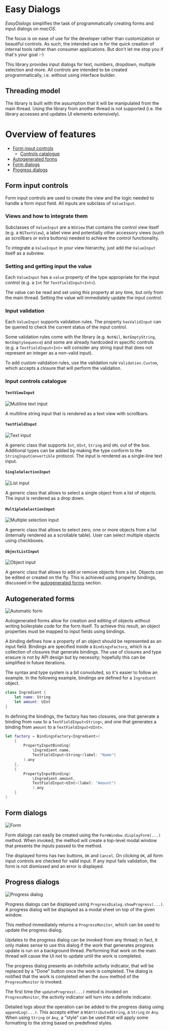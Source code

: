 #  Easy Dialogs

_EasyDialogs_ simplifies the task of programmatically creating forms and input dialogs on _macOS_.

The focus is on ease of use for the developer rather than customization or beautiful controls. As such, the intended use is for the quick creation of internal tools rather than consumer applications. But don't let me stop you if that's your goal :-)

This library provides input dialogs for text, numbers, dropdown, multiple selection and more. All controls are intended to be created programmatically, i.e. without using interface builder.

## Threading model

The library is built with the assumption that it will be manipulated from the main thread. Using the library from another thread is not supported (i.e. the library accesses and updates UI elements extensively).

# Overview of features

- [Form input controls](#form-input-controls)
    - [Controls catalogue](#input-controls-catalogue)
- [Autogenerated forms](#autogenerated-forms)
- [Form dialogs](#form-dialogs)
- [Progress dialogs](#progress-dialogs)

## Form input controls

Form input controls are used to create the view and the logic needed to handle a form input field. All inputs are subclass of `ValueInput`.

### Views and how to integrate them

Subclasses of `ValueInput` are a `NSView` that contains the control view itself (e.g. a `NSTextView`), a label view and potentially other accessory views (such as scrollbars or extra buttons) needed to achieve the control functionality.

To integrate a `ValueInput` in your view hierarchy, just add the `ValueInput` itself as a subview.

### Setting and getting input the value

Each `ValueInput` has a `value` property of the type appropriate for the input control (e.g. a `Int` for `TextFieldInput<Int>`).

The value can be read and set using this property at any time, but only from the main thread. Setting the value will immediately update the input control.

### Input validation

Each `ValueInput` supports validation rules. The property `hasValidInput` can be queried to check the current status of the input control.

Some validation rules come with the library (e.g. `NotNil`, `NotEmptyString`, `NotEmptySequence`) and some are already hardcoded in specific controls (e.g. a `TextFieldInput<Int>` will consider any string input that does not represent an integer as a non-valid input).

To add custom validation rules, use the validation rule `Validation.Custom`, which accepts a closure that will perform the validation.

### Input controls catalogue

#### `TextViewInput`

![Mutiline text input](img/multiline-text.png)

A multiline string input that is rendered as a text view with scrollbars.

#### `TextFieldInput`

![Text input](img/text-input.png)

A generic class that supports `Int`, `UInt`, `String` and `URL` out of the box. Additional types can be added by making the type conform to the `StringInputConvertible` protocol. The input is rendered as a single-line text input.


#### `SingleSelectionInput`

![List input](img/list-input.png)

A generic class that allows to select a single object from a list of objects. The input is rendered as a drop down.

#### `MultipleSelectionInput`

![Multiple selection input](img/multiple-input.png)

A generic class that allows to select zero, one or more objects from a list (internally rendered as a scrollable table). User can select multiple objects using checkboxes.

#### `ObjectListInput`

![Object input](object%20input.png)

A generic class that allows to add or remove objects from a list. Objects can be edited or created on the fly. This is achieved using property bindings, discussed in the [autogenerated forms](#autogenerated-forms) section.

## Autogenerated forms

![Automatic form](automatic%20form.png)

Autogenerated forms allow for creation and editing of objects without writing boilerplate code for the form itself. To achieve this result, an object properties must be mapped to input fields using bindings.

A binding defines how a property of an object should be represented as an input field. Bindings are specified inside a `BindingsFactory`, which is a collection of closures that generate bindings. The use of closures and type erasure is not by API design but by necessity; hopefully this can be simplified in future iterations.

The syntax and type system is a bit convoluted, so it's easier to follow an example. In the following example, bindings are defined for a `Ingredient` object.

```swift
class Ingredient {
    let name: String
    let amount: UInt
}
```
In defining the bindings, the factory has two closures, one that generate a binding from `name` to a `TextFieldInput<String>`, and one that generates a binding from `amount` to a `TextFieldInput<UInt>`.


```swift
let factory = BindingsFactory<Ingredient>(
    {
        PropertyInputBinding(
            \Ingredient.name,
            TextFieldInput<String>(label: "Name")
        ).any
    },
    {
        PropertyInputBinding(
            \Ingredient.amount,
            TextFieldInput<UInt>(label: "Amount")
            ).any
    }
)
```
## Form dialogs

![Form](img/form.png)

Form dialogs can easily be created using the `FormWindow.displayForm(...)` method. When invoked, the method will create a top-level modal window that presents the inputs passed to the method.

The displayed forms has two buttons, `OK` and `Cancel`. On clicking `OK`, all form input controls are checked for valid input. If any input fails validation, the form is not dismissed and an error is displayed. 


## Progress dialogs
![Progress dialog](img/progress.png)

Progress dialogs can be displayed using `ProgressDialog.showProgress(...)`. A progress dialog will be displayed as a modal sheet on top of the given window.

This method immediately returns a `ProgressMonitor`, which can be used to update the progress dialog.

Updates to the progress dialog can be invoked from any thread; in fact, it only makes sense to use this dialog if the work that generates progress update is run on a background thread. Performing that work on the main thread will cause the UI not to update until the work is completed.

The progress dialog presents an indefinite activity indicator, that will be replaced by a "Done" button once the work is completed. The dialog is notified that the work is completed when the `done` method of the `ProgressMonitor` is invoked.

The first time the `updateProgress(...)` metod is invoked on `ProgressMonitor`, the activity indicator will turn into a definite indicator.

Detailed logs about the operation can be added to the progress dialog using `appendLog(...)`. This accepts either a `NSAttributedString`, a `String` or `Any`. When using `String` or `Any`, a "style" can be used that will apply some formatting to the string based on predefined styles.
